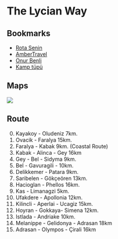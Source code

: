 # The Lycian Way

## Bookmarks

* [Rota Senin](https://www.rotasenin.com/likya-yolu/)
* [AmberTravel](https://www.ambertravel.com/map-of-the-lycian-way)
* [Onur Benli](https://www.youtube.com/watch?v=WHxGK_yyp_U&list=PLyn6bf31fZGe3wCj_dVSVfsE_BBqdqjsJ)
* [Kamp tüpü](https://www.facebook.com/groups/likya/permalink/896188503879297)

## Maps

![](https://cldup.com/UHoPG7u6RE.png)

## Route

0. Kayakoy - Oludeniz 7km.
1. Ovacik - Faralya 15km.
2. Faralya - Kabak 9km. (Coastal Route)
3. Kabak - Alinca - Gey 16km
4. Gey - Bel - Sidyma 9km.
5. Bel - Gavuragili - 10km.
6. Delikkemer - Patara 9km.
7. Saribelen - Gökçeören 13km.
8. Hacioglan - Phellos 16km.
9. Kas - Limanagzi 5km.
10. Ufakdere - Apollonia 12km.
11. Kilincli - Aperlai - Ucagiz 15km.
12. Hoyran - Gokkaya- Simena 12km.
13. Istlada - Andriake 10km.
17. Melanippe - Gelidonya - Adrasan 18km
18. Adrasan - Olympos - Çirali 16km
